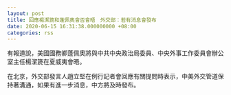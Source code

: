 ```yaml
---
layout: post
title: 回應楊潔篪和蓬佩奧會否會晤　外交部：若有消息會發布
date: 2020-06-15 16:31:38.000000000 +08:00
categories: rss
---
```


有報道說，美國國務卿蓬佩奧將與中共中央政治局委員、中央外事工作委員會辦公室主任楊潔篪在夏威夷會晤。

在北京，外交部發言人趙立堅在例行記者會回應有關提問時表示，中美外交管道保持著溝通，如果有進一步消息，中方將及時發布。
